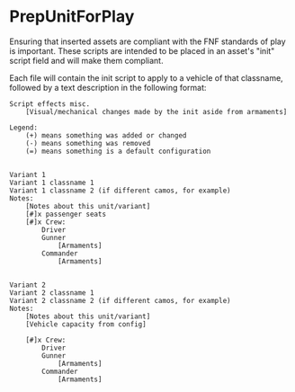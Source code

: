# PrepUnitForPlay

Ensuring that inserted assets are compliant with the FNF standards of play is important. These scripts are intended to be placed in an asset's "init" script field and will make them compliant.


Each file will contain the init script to apply to a vehicle of that classname, followed by a text description in the following format:

~~~
Script effects misc.
	[Visual/mechanical changes made by the init aside from armaments]

Legend:
	(+) means something was added or changed
	(-) means something was removed
	(=) means something is a default configuration


Variant 1
Variant 1 classname 1
Variant 1 classname 2 (if different camos, for example)
Notes: 
	[Notes about this unit/variant]
	[#]x passenger seats
	[#]x Crew:
		Driver
		Gunner
			[Armaments]
		Commander
			[Armaments]


Variant 2
Variant 2 classname 1
Variant 2 classname 2 (if different camos, for example)
Notes: 
	[Notes about this unit/variant]
	[Vehicle capacity from config]

	[#]x Crew:
		Driver
		Gunner
			[Armaments]
		Commander
			[Armaments]
~~~